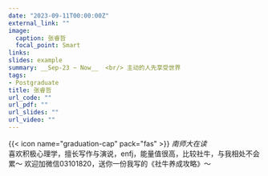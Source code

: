 ```yaml
---
date: "2023-09-11T00:00:00Z"
external_link: ""
image:
  caption: 张睿哲
  focal_point: Smart
links: 
slides: example
summary: __Sep-23 ~ Now__  <br/> 主动的人先享受世界
tags:
- Postgraduate
title: 张睿哲
url_code: ""
url_pdf: ""
url_slides: ""
url_video: ""
---
```



{{< icon name="graduation-cap" pack="fas" >}} _南师大在读_  
喜欢积极心理学，擅长写作与演说，enfj，能量值很高，比较社牛，与我相处不会累～
欢迎加微信03101820，送你一份我写的《社牛养成攻略》～

